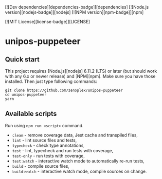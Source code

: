 [![Dev dependencies][dependencies-badge]][dependencies]
[![Node.js version][nodejs-badge]][nodejs]
[![NPM version][npm-badge]][npm]

[![MIT License][license-badge]][LICENSE]

# unipos-puppeteer

## Quick start

This project requires [Node.js][nodejs] 6.11.2 (LTS) or later (but should work with any 6.x or newer release) and [NPM][npm]. Make sure you have those installed. Then just type following commands:

```
git clone https://github.com/zenoplex/unipos-puppeteer
cd unipos-puppeteer
yarn
```

## Available scripts

Run using `npm run <script>` command.

+ `clean` - remove coverage data, Jest cache and transpiled files,
+ `lint` - lint source files and tests,
+ `typecheck` - check type annotations,
+ `test` - lint, typecheck and run tests with coverage,
+ `test-only` - run tests with coverage,
+ `test:watch` - interactive watch mode to automatically re-run tests, 
+ `build` - compile source files,
+ `build:watch` - interactive watch mode, compile sources on change.

